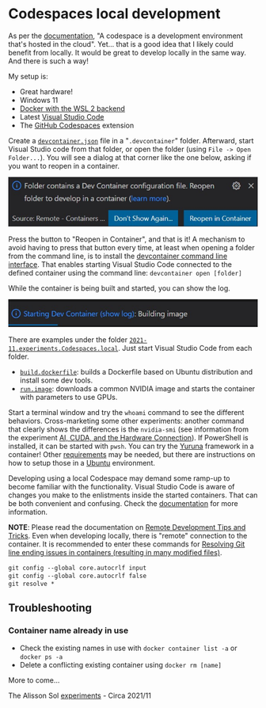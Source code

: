# Codespaces local development

As per the [documentation](https://docs.github.com/en/codespaces/overview), "A codespace is a development environment that's hosted in the cloud". Yet... that is a good idea that I likely could benefit from locally. It would be great to develop locally in the same way. And there is such a way!

My setup is:

- Great hardware!
- Windows 11
- [Docker with the WSL 2 backend](https://docs.docker.com/desktop/windows/wsl/)
- Latest [Visual Studio Code](https://code.visualstudio.com/Download)
- The [GitHub Codespaces](https://marketplace.visualstudio.com/items?itemName=GitHub.codespaces) extension

Create a [`devcontainer.json`](https://code.visualstudio.com/docs/remote/devcontainerjson-reference) file in a "`.devcontainer`" folder. Afterward, start Visual Studio code from that folder, or open the folder (using `File -> Open Folder...`). You will see a dialog at that corner like the one below, asking if you want to reopen in a container.

![Reopen in container](2021-11.experiments.Codespaces.local/2021-11.vscode.reopen.in.container.jpg)

Press the button to "Reopen in Container", and that is it! A mechanism to avoid having to press that button every time, at least when opening a folder from the command line, is to install the [devcontainer command line interface](https://code.visualstudio.com/docs/remote/devcontainer-cli). That enables starting Visual Studio Code connected to the defined container using the command line: `devcontainer open [folder]`

While the container is being built and started, you can show the log.

![Show log](2021-11.experiments.Codespaces.local/2021-11.vscode.show.log.jpg)

There are examples under the folder [`2021-11.experiments.Codespaces.local`](./2021-11.experiments.Codespaces.local/). Just start Visual Studio Code from each folder.

- [`build.dockerfile`](./2021-11.experiments.Codespaces.local/build.dockerfile/): builds a Dockerfile based on Ubuntu distribution and install some dev tools.
- [`run.image`](./2021-11.experiments.Codespaces.local/run.image/): downloads a common NVIDIA image and starts the container with parameters to use GPUs.

Start a terminal window and try the `whoami` command to see the different behaviors. Cross-marketing some other experiments: another command that clearly shows the differences is the `nvidia-smi` (see information from the experiment [AI, CUDA, and the Hardware Connection](https://github.com/alissonsol/experiments/blob/main/2021/2021-11.experiments.CUDA.md)). If PowerShell is installed, it can be started with `pwsh`. You can try the [Yuruna](https://github.com/alissonsol/yuruna) framework in a container! Other [requirements](https://github.com/alissonsol/yuruna/blob/main/docs/requirements.md) may be needed, but there are instructions on how to setup those in a [Ubuntu](https://github.com/alissonsol/yuruna/blob/main/docs/ubuntu.md) environment.

Developing using a local Codespace may demand some ramp-up to become familiar with the functionality. Visual Studio Code is aware of changes you make to the enlistments inside the started containers. That can be both convenient and confusing. Check the [documentation](https://code.visualstudio.com/docs/remote/codespaces) for more information.

**NOTE**: Please read the documentation on [Remote Development Tips and Tricks](https://code.visualstudio.com/docs/remote/troubleshooting). Even when developing locally, there is "remote" connection to the container. It is recommended to enter these commands for [Resolving Git line ending issues in containers (resulting in many modified files)](https://code.visualstudio.com/docs/remote/troubleshooting#_resolving-git-line-ending-issues-in-containers-resulting-in-many-modified-files).

```shell
git config --global core.autocrlf input
git config --global core.autocrlf false
git resolve *
```

## Troubleshooting

### Container name already in use

- Check the existing names in use with `docker container list -a` or `docker ps -a`
- Delete a conflicting existing container using `docker rm [name]`

More to come...

The Alisson Sol [experiments](https://github.com/alissonsol/experiments) - Circa 2021/11
